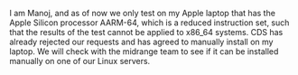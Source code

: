 I am Manoj, and as of now we only test on my Apple laptop that has the Apple Silicon processor AARM-64, which is a reduced instruction set, such that the results of the test cannot be applied to x86_64 systems.
CDS has already rejected our requests and has agreed to manually install on my laptop. We will check with the midrange team to see if it can be installed manually on one of our Linux servers.